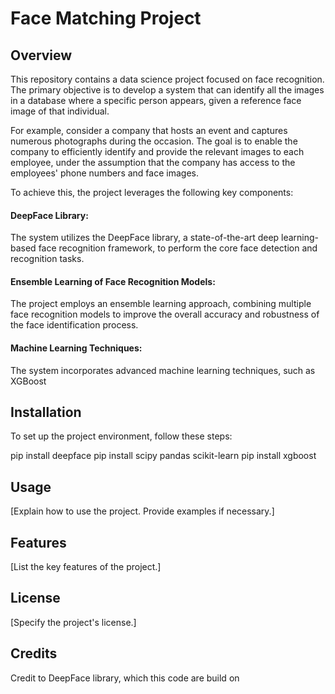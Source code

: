# Face Matching Project

## Overview
This repository contains a data science project focused on face recognition. The primary objective is to develop a system that can identify all the images in a database where a specific person appears, given a reference face image of that individual.

For example, consider a company that hosts an event and captures numerous photographs during the occasion. The goal is to enable the company to efficiently identify and provide the relevant images to each employee, under the assumption that the company has access to the employees' phone numbers and face images.

To achieve this, the project leverages the following key components:

#### DeepFace Library:
The system utilizes the DeepFace library, a state-of-the-art deep learning-based face recognition framework, to perform the core face detection and recognition tasks.

#### Ensemble Learning of Face Recognition Models: 
The project employs an ensemble learning approach, combining multiple face recognition models to improve the overall accuracy and robustness of the face identification process.

#### Machine Learning Techniques:
The system incorporates advanced machine learning techniques, such as XGBoost


## Installation
To set up the project environment, follow these steps:

pip install deepface
pip install scipy pandas scikit-learn
pip install xgboost

## Usage
[Explain how to use the project. Provide examples if necessary.]

## Features
[List the key features of the project.]

## License
[Specify the project's license.]

## Credits
Credit to DeepFace library, which this code are build on 

